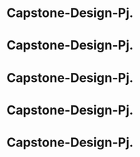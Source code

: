 # Capstone-Design-Pj.
# Capstone-Design-Pj.
# Capstone-Design-Pj.
# Capstone-Design-Pj.
# Capstone-Design-Pj.
